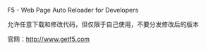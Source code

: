 F5 - Web Page Auto Reloader for Developers

允许任意下载和修改代码，但仅限于自己使用，不要分发修改后的版本

官网：http://www.getf5.com